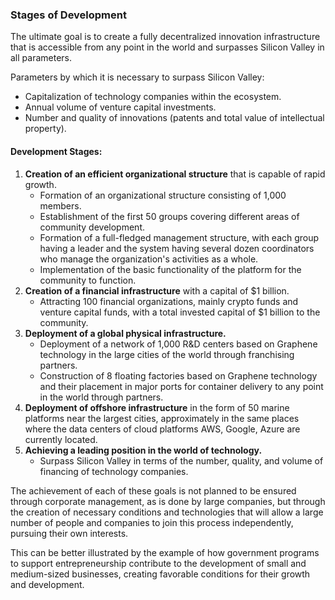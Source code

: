 ### Stages of Development

The ultimate goal is to create a fully decentralized innovation infrastructure that is accessible from any point in the world and surpasses Silicon Valley in all parameters.

Parameters by which it is necessary to surpass Silicon Valley:

* Capitalization of technology companies within the ecosystem.
* Annual volume of venture capital investments.
* Number and quality of innovations (patents and total value of intellectual property).

#### Development Stages:

1. **Creation of an efficient organizational structure** that is capable of rapid growth.
    * Formation of an organizational structure consisting of 1,000 members.
    * Establishment of the first 50 groups covering different areas of community development.
    * Formation of a full-fledged management structure, with each group having a leader and the system having several dozen coordinators who manage the organization's activities as a whole.
    * Implementation of the basic functionality of the platform for the community to function.
2. **Creation of a financial infrastructure** with a capital of $1 billion.
    * Attracting 100 financial organizations, mainly crypto funds and venture capital funds, with a total invested capital of $1 billion to the community.
3. **Deployment of a global physical infrastructure.**
    * Deployment of a network of 1,000 R&D centers based on Graphene technology in the large cities of the world through franchising partners.
    * Construction of 8 floating factories based on Graphene technology and their placement in major ports for container delivery to any point in the world through partners.
4. **Deployment of offshore infrastructure** in the form of 50 marine platforms near the largest cities, approximately in the same places where the data centers of cloud platforms AWS, Google, Azure are currently located.
5. **Achieving a leading position in the world of technology.**
    * Surpass Silicon Valley in terms of the number, quality, and volume of financing of technology companies.

The achievement of each of these goals is not planned to be ensured through corporate management, as is done by large companies, but through the creation of necessary conditions and technologies that will allow a large number of people and companies to join this process independently, pursuing their own interests.

This can be better illustrated by the example of how government programs to support entrepreneurship contribute to the development of small and medium-sized businesses, creating favorable conditions for their growth and development.
